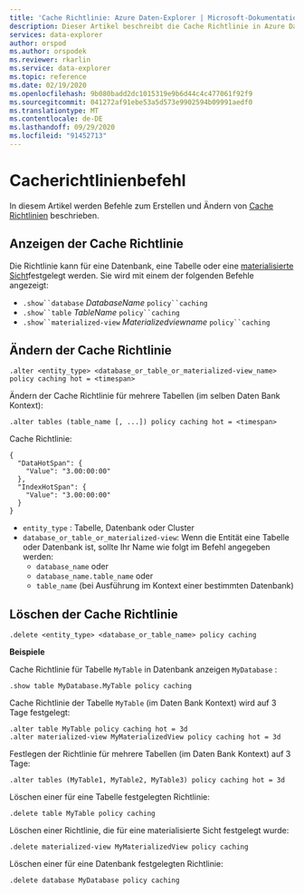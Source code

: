 ```yaml
---
title: 'Cache Richtlinie: Azure Daten-Explorer | Microsoft-Dokumentation'
description: Dieser Artikel beschreibt die Cache Richtlinie in Azure Daten-Explorer.
services: data-explorer
author: orspod
ms.author: orspodek
ms.reviewer: rkarlin
ms.service: data-explorer
ms.topic: reference
ms.date: 02/19/2020
ms.openlocfilehash: 9b080badd2dc1015319e9b6d44c4c477061f92f9
ms.sourcegitcommit: 041272af91ebe53a5d573e9902594b09991aedf0
ms.translationtype: MT
ms.contentlocale: de-DE
ms.lasthandoff: 09/29/2020
ms.locfileid: "91452713"
---
```

# <a name="cache-policy-command"></a>Cacherichtlinienbefehl

In diesem Artikel werden Befehle zum Erstellen und Ändern von [Cache Richtlinien](cachepolicy.md) beschrieben. 

## <a name="displaying-the-cache-policy"></a>Anzeigen der Cache Richtlinie

Die Richtlinie kann für eine Datenbank, eine Tabelle oder eine [materialisierte Sicht](materialized-views/materialized-view-overview.md)festgelegt werden. Sie wird mit einem der folgenden Befehle angezeigt:

* `.show``database` *DatabaseName* `policy``caching`
* `.show``table` *TableName* `policy``caching`
* `.show``materialized-view` *Materializedviewname* `policy``caching`

## <a name="altering-the-cache-policy"></a>Ändern der Cache Richtlinie

```kusto
.alter <entity_type> <database_or_table_or_materialized-view_name> policy caching hot = <timespan>
```

Ändern der Cache Richtlinie für mehrere Tabellen (im selben Daten Bank Kontext):

```kusto
.alter tables (table_name [, ...]) policy caching hot = <timespan>
```

Cache Richtlinie:

```kusto
{
  "DataHotSpan": {
    "Value": "3.00:00:00"
  },
  "IndexHotSpan": {
    "Value": "3.00:00:00"
  }
}
```

* `entity_type` : Tabelle, Datenbank oder Cluster
* `database_or_table_or_materialized-view`: Wenn die Entität eine Tabelle oder Datenbank ist, sollte Ihr Name wie folgt im Befehl angegeben werden: 
  - `database_name` oder 
  - `database_name.table_name` oder 
  - `table_name` (bei Ausführung im Kontext einer bestimmten Datenbank)

## <a name="deleting-the-cache-policy"></a>Löschen der Cache Richtlinie

```kusto
.delete <entity_type> <database_or_table_name> policy caching
```

**Beispiele**

Cache Richtlinie für Tabelle `MyTable` in Datenbank anzeigen `MyDatabase` :

```kusto
.show table MyDatabase.MyTable policy caching 
```

Cache Richtlinie der Tabelle `MyTable` (im Daten Bank Kontext) wird auf 3 Tage festgelegt:

```kusto
.alter table MyTable policy caching hot = 3d
.alter materialized-view MyMaterializedView policy caching hot = 3d
```

Festlegen der Richtlinie für mehrere Tabellen (im Daten Bank Kontext) auf 3 Tage:

```kusto
.alter tables (MyTable1, MyTable2, MyTable3) policy caching hot = 3d
```

Löschen einer für eine Tabelle festgelegten Richtlinie:

```kusto
.delete table MyTable policy caching
```

Löschen einer Richtlinie, die für eine materialisierte Sicht festgelegt wurde:

```kusto
.delete materialized-view MyMaterializedView policy caching
```

Löschen einer für eine Datenbank festgelegten Richtlinie:

```kusto
.delete database MyDatabase policy caching
```

